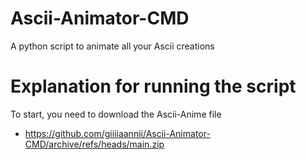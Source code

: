 # Ascii-Animator-CMD

A python script to animate all your Ascii creations

# Explanation for running the script

To start, you need to download the Ascii-Anime file
- https://github.com/giiiiaannii/Ascii-Animator-CMD/archive/refs/heads/main.zip


